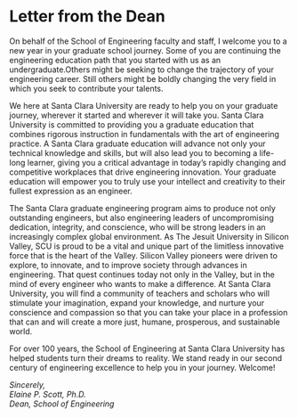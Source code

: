 # Letter from the Dean

On behalf of the School of Engineering faculty and staff, I welcome you to a new year in your graduate school journey. Some of you are continuing the engineering education path that you started with us as an undergraduate.Others might be seeking to change the trajectory of your engineering career. Still others might be boldly changing the very field in which you seek to contribute your talents.  

We here at Santa Clara University are ready to help you on your graduate journey, wherever it started and wherever it will take you. Santa Clara University is committed to providing you a graduate education that combines rigorous instruction in fundamentals with the art of engineering practice. A Santa Clara graduate education will advance not only your technical knowledge and skills, but will also lead you to becoming a life-long learner, giving you a critical advantage in today’s rapidly changing and competitive workplaces that drive engineering innovation. Your graduate education will empower you to truly use your intellect and creativity to their fullest expression as an engineer. 

The Santa Clara graduate engineering program aims to produce not only outstanding engineers, but also engineering leaders of uncompromising dedication, integrity, and conscience, who will be strong leaders in an increasingly complex global environment. As The Jesuit University in Silicon Valley, SCU is proud to be a vital and unique part of the limitless innovative force that is the heart of the Valley. Silicon Valley pioneers were driven to explore, to innovate, and to improve society through advances in engineering.  That quest continues today not only in the Valley, but in the mind of every engineer who wants to make a difference. At Santa Clara University, you will find a community of teachers and scholars who will stimulate your imagination, expand your knowledge, and nurture your conscience and compassion so that you can take your place in  a profession that can and will create a more just, humane, prosperous, and sustainable world. 

For over 100 years, the School of Engineering at Santa Clara University has helped students turn their dreams to reality. We stand ready in our second century of engineering excellence to help you in your journey. Welcome!  


_Sincerely,  
Elaine P. Scott, Ph.D.  
Dean, School of Engineering_  


